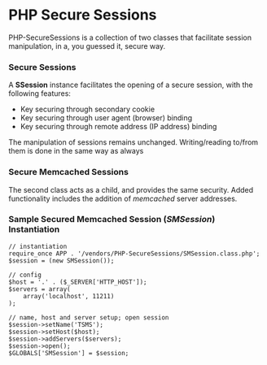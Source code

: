 PHP Secure Sessions
===

PHP-SecureSessions is a collection of two classes that facilitate session
manipulation, in a, you guessed it, secure way.

### Secure Sessions
A **SSession** instance facilitates the opening of a secure session, with the
following features:

 - Key securing through secondary cookie
 - Key securing through user agent (browser) binding
 - Key securing through remote address (IP address) binding

The manipulation of sessions remains unchanged. Writing/reading to/from them is
done in the same way as always

### Secure Memcached Sessions
The second class acts as a child, and provides the same security. Added
functionality includes the addition of *memcached* server addresses.

### Sample Secured Memcached Session (*SMSession*) Instantiation

    // instantiation
    require_once APP . '/vendors/PHP-SecureSessions/SMSession.class.php';
    $session = (new SMSession());
    
    // config
    $host = '.' . ($_SERVER['HTTP_HOST']);
    $servers = array(
        array('localhost', 11211)
    );
    
    // name, host and server setup; open session
    $session->setName('TSMS');
    $session->setHost($host);
    $session->addServers($servers);
    $session->open();
    $GLOBALS['SMSession'] = $session;
